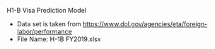 H1-B Visa Prediction Model

* Data set is taken from https://www.dol.gov/agencies/eta/foreign-labor/performance
* File Name: H-1B FY2019.xlsx
